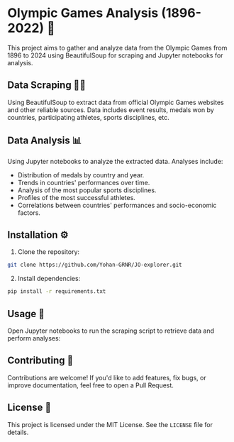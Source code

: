 # Olympic Games Analysis (1896-2022) 🏅

This project aims to gather and analyze data from the Olympic Games from 1896 to 2024 using BeautifulSoup for scraping and Jupyter notebooks for analysis.

## Data Scraping 🕵️‍♂️

Using BeautifulSoup to extract data from official Olympic Games websites and other reliable sources. Data includes event results, medals won by countries, participating athletes, sports disciplines, etc.

## Data Analysis 📊

Using Jupyter notebooks to analyze the extracted data. Analyses include:

- Distribution of medals by country and year.
- Trends in countries' performances over time.
- Analysis of the most popular sports disciplines.
- Profiles of the most successful athletes.
- Correlations between countries' performances and socio-economic factors.

## Installation ⚙️

1. Clone the repository:

```bash
git clone https://github.com/Yohan-GRNR/JO-explorer.git
```

2. Install dependencies:

```bash
pip install -r requirements.txt
```

## Usage 🚀

Open Jupyter notebooks to run the scraping script to retrieve data and perform analyses:


## Contributing 🤝

Contributions are welcome! If you'd like to add features, fix bugs, or improve documentation, feel free to open a Pull Request.

## License 📜

This project is licensed under the MIT License. See the `LICENSE` file for details.
